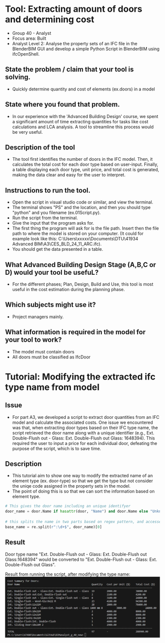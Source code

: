 # Tool: Extracting amount of doors and determining cost

* Group 40 - Analyst 
* Focus area: Built
* Analyst Level 2: Analyse the property sets of an IFC file in the BlenderBIM GUI and develop a simple Python Script in BlenderBIM using ifcOpenShell.

## State the problem / claim that your tool is solving.
*  Quickly determine quantity and cost of elements (ex.doors) in a model 
## State where you found that problem.
* In our experience with the 'Advanced Building Design' course, we spent a significant amount of time extracting quantities for tasks like cost calculations and LCA analysis. A tool to streamline this process would be very useful.  

## Description of the tool
 * The tool first identifies the number of doors in the IFC model. Then, it calculates the total cost for each door type based on user-input. Finally, a table displaying each door type, unit price, and total cost is generated, making the data clear and easy for the user to interpret.  

## Instructions to run the tool.
* Open the script in visual studio code or similar, and view the terminal.  
* The terminal shows "PS" and the location, and then you should type "python" and you filename (ex.01Script.py).  
* Run the script from the terminal.  
* Give the input that the program asks for. 
* The first thing the program will ask for is the file path. Insert then the file path to where the model is stored on your computer. (It could for example look like this: C:\Users\xxxxx\Documents\DTU\41934 Advanced BIM\A3\CES_BLD_24_11_ARC.ifc). 
* You should get the data presented in a table.   

## What Advanced Building Design Stage (A,B,C or D) would your tool be usefuL?
* For the different phases; Plan, Design, Build and Use, this tool is most useful in the cost estimation during the planning phase. 

## Which subjects might use it?
* Project managers mainly. 

## What information is required in the model for your tool to work?
* The model must contain doors
* All doors must be classified as IfcDoor 

# Tutorial: Modifying the extracted ifc type name from model

## Issue 
* For part A3, we developed a script to extract door quantities from an IFC model and calculate the associated costs. One issue we encountered was that, when extracting door types based on their IFC type name, the script retrieved the door name along with a unique identifier (e.g., Ext. Double-Flush out - Glass: Ext. Double-Flush out Glass: 1648394). This required the user to input a price for each individual door, defeating the purpose of the script, which is to save time. 

## Description
* This tutorial aim to show one way to modify the extracted name of an element type (ex. door-type) so that we get the type but not consider the uniqe code assigned in the property sets in the model. 
* The point of doing this is so that we can sort the information based on element type. 

```python
# This gives the door name including an unique identifyer
door_name = door.Name if hasattr(door, "Name") and door.Name else "Unknown Door"

# this splits the name in two parts based on regex pattern, and accesses the first of them
base_name = re.split(r":\d+$", door_name)[0]
```

## Result 
Door type name "Ext. Double-Flush out - Glass: Ext. Double-Flush out Glass:1648394" would be converted to "Ext. Double-Flush out - Glass: Ext. Double-Flush out Glass". 

Result from running the script, after modifying the type name: 
![alt text](https://github.com/Odanorland/BIManalyst_g_40_new/blob/main/Skjermbilde18.11.PNG "Result")

